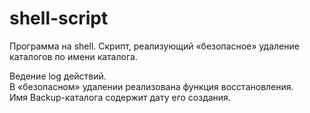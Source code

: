# shell-script
Программа на shell. Cкрипт, реализующий «безопасное» удаление каталогов по имени каталога.

Ведение log действий.  
В «безопасном» удалении реализована функция восстановления.  
Имя Backup-каталога содержит дату его создания.

